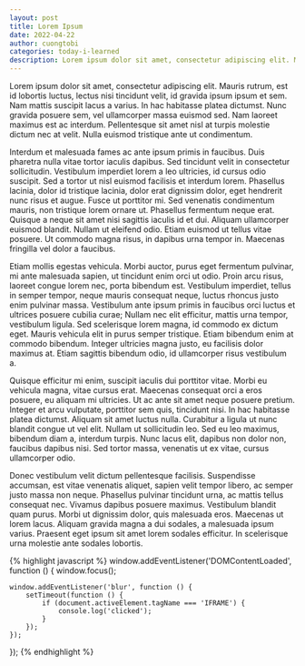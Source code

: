 ```yaml
---
layout: post
title: Lorem Ipsum
date: 2022-04-22
author: cuongtobi
categories: today-i-learned
description: Lorem ipsum dolor sit amet, consectetur adipiscing elit. Mauris rutrum, est id lobortis luctus, lectus nisi tincidunt velit, id gravida ipsum ipsum et sem. Nam mattis suscipit lacus a varius. In hac habitasse platea dictumst. Nunc gravida posuere sem, vel ullamcorper massa euismod sed. Nam laoreet maximus est ac interdum. Pellentesque sit amet nisl at turpis molestie dictum nec at velit. Nulla euismod tristique ante ut condimentum...
---
```

Lorem ipsum dolor sit amet, consectetur adipiscing elit. Mauris rutrum, est id lobortis luctus, lectus nisi tincidunt velit, id gravida ipsum ipsum et sem. Nam mattis suscipit lacus a varius. In hac habitasse platea dictumst. Nunc gravida posuere sem, vel ullamcorper massa euismod sed. Nam laoreet maximus est ac interdum. Pellentesque sit amet nisl at turpis molestie dictum nec at velit. Nulla euismod tristique ante ut condimentum.

Interdum et malesuada fames ac ante ipsum primis in faucibus. Duis pharetra nulla vitae tortor iaculis dapibus. Sed tincidunt velit in consectetur sollicitudin. Vestibulum imperdiet lorem a leo ultricies, id cursus odio suscipit. Sed a tortor ut nisl euismod facilisis et interdum lorem. Phasellus lacinia, dolor id tristique lacinia, dolor erat dignissim dolor, eget hendrerit nunc risus et augue. Fusce ut porttitor mi. Sed venenatis condimentum mauris, non tristique lorem ornare ut. Phasellus fermentum neque erat. Quisque a neque sit amet nisi sagittis iaculis id et dui. Aliquam ullamcorper euismod blandit. Nullam ut eleifend odio. Etiam euismod ut tellus vitae posuere. Ut commodo magna risus, in dapibus urna tempor in. Maecenas fringilla vel dolor a faucibus.

Etiam mollis egestas vehicula. Morbi auctor, purus eget fermentum pulvinar, mi ante malesuada sapien, ut tincidunt enim orci ut odio. Proin arcu risus, laoreet congue lorem nec, porta bibendum est. Vestibulum imperdiet, tellus in semper tempor, neque mauris consequat neque, luctus rhoncus justo enim pulvinar massa. Vestibulum ante ipsum primis in faucibus orci luctus et ultrices posuere cubilia curae; Nullam nec elit efficitur, mattis urna tempor, vestibulum ligula. Sed scelerisque lorem magna, id commodo ex dictum eget. Mauris vehicula elit in purus semper tristique. Etiam bibendum enim at commodo bibendum. Integer ultricies magna justo, eu facilisis dolor maximus at. Etiam sagittis bibendum odio, id ullamcorper risus vestibulum a.

Quisque efficitur mi enim, suscipit iaculis dui porttitor vitae. Morbi eu vehicula magna, vitae cursus erat. Maecenas consequat orci a eros posuere, eu aliquam mi ultricies. Ut ac ante sit amet neque posuere pretium. Integer et arcu vulputate, porttitor sem quis, tincidunt nisi. In hac habitasse platea dictumst. Aliquam sit amet luctus nulla. Curabitur a ligula ut nunc blandit congue ut vel elit. Nullam ut sollicitudin leo. Sed eu leo maximus, bibendum diam a, interdum turpis. Nunc lacus elit, dapibus non dolor non, faucibus dapibus nisi. Sed tortor massa, venenatis ut ex vitae, cursus ullamcorper odio.

Donec vestibulum velit dictum pellentesque facilisis. Suspendisse accumsan, est vitae venenatis aliquet, sapien velit tempor libero, ac semper justo massa non neque. Phasellus pulvinar tincidunt urna, ac mattis tellus consequat nec. Vivamus dapibus posuere maximus. Vestibulum blandit quam purus. Morbi ut dignissim dolor, quis malesuada eros. Maecenas ut lorem lacus. Aliquam gravida magna a dui sodales, a malesuada ipsum varius. Praesent eget ipsum sit amet lorem sodales efficitur. In scelerisque urna molestie ante sodales lobortis.

{% highlight javascript %}
window.addEventListener('DOMContentLoaded', function () {
    window.focus();

    window.addEventListener('blur', function () {
        setTimeout(function () {
            if (document.activeElement.tagName === 'IFRAME') {
                console.log('clicked');
            }
        });
    });
});
{% endhighlight %}
